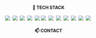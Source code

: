 <!--
**ljsoo01/ljsoo01** is a ✨ _special_ ✨ repository because its `README.md` (this file) appears on your GitHub profile.

Here are some ideas to get you started:

- 🔭 I’m currently working on ...
- 🌱 I’m currently learning ...
- 👯 I’m looking to collaborate on ...
- 🤔 I’m looking for help with ...
- 💬 Ask me about ...
- 📫 How to reach me: ...
- 😄 Pronouns: ...
- ⚡ Fun fact: ...
--> 
<h4 align="center">🔨 TECH STACK</h4> 
<p align="center">
  <img src="https://img.shields.io/badge/html5-E34F26?style=for-the-badge&logo=html5&logoColor=white"/></a>&nbsp
  <img src="https://img.shields.io/badge/css3-1572B6?style=for-the-badge&logo=css3&logoColor=white"/></a>&nbsp
  <img src="https://img.shields.io/badge/javascript-F7DF1E?style=for-the-badge&logo=javascript&logoColor=white"/></a>&nbsp
  <img src="https://img.shields.io/badge/typescript-3178C6?style=for-the-badge&logo=typescript&logoColor=white"/></a>&nbsp
  <img src="https://img.shields.io/badge/react-61DAFB?style=for-the-badge&logo=react&logoColor=white" />
  <img src="https://img.shields.io/badge/java-20232a.svg?style=for-the-badge&logo=java&logoColor=white"/></a>&nbsp
  <img src="https://img.shields.io/badge/JSP-20232a.svg?style=flat-square&logo=C%2B%2B&logoColor=white"/></a>&nbsp
  <img src="https://img.shields.io/badge/mysql-20232a.svg?style=for-the-badge&logo=mysql&logoColor=4479A1"/></a>&nbsp
  <img src="https://img.shields.io/badge/Eclipse-00599C?style=flat-square&logo=C%2B%2B&logoColor=white"/></a>&nbsp
  <img src="https://img.shields.io/badge/Unity-00599C?style=flat-square&logo=C%2B%2B&logoColor=white"/></a>&nbsp
  <img src="https://img.shields.io/badge/Android Studio-00599C?style=flat-square&logo=C%2B%2B&logoColor=white"/></a>&nbsp
  <img src="https://img.shields.io/badge/HTML-00599C?style=flat-square&logo=C%2B%2B&logoColor=white"/></a>&nbsp
  
</p>

<h4 align="center">📫 CONTACT</h4>
